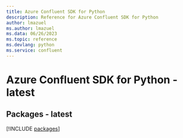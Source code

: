 ```yaml
---
title: Azure Confluent SDK for Python
description: Reference for Azure Confluent SDK for Python
author: lmazuel
ms.author: lmazuel
ms.data: 06/26/2023
ms.topic: reference
ms.devlang: python
ms.service: confluent
---
```

# Azure Confluent SDK for Python - latest
## Packages - latest
[!INCLUDE [packages](confluent-index.md)]